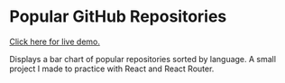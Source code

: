 # Popular GitHub Repositories

[Click here for live demo.](https://ohethan.github.io/popular-repos/)

Displays a bar chart of popular repositories sorted by language. A small project I made to practice with React and React Router.

